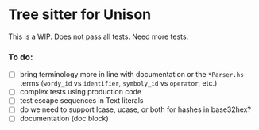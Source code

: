 # Tree sitter for Unison

This is a WIP. Does not pass all tests. Need more tests.

### To do:
- [ ] bring terminology more in line with documentation or the `*Parser.hs` terms (`wordy_id` vs `identifier`, `symboly_id` vs `operator`, etc.)
- [ ] complex tests using production code
- [ ] test escape sequences in Text literals
- [ ] do we need to support lcase, ucase, or both for hashes in base32hex?
- [ ] documentation (doc block)

